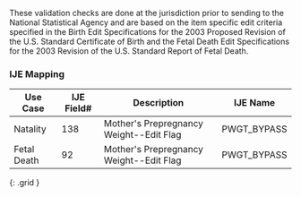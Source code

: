 These validation checks are done at the jurisdiction prior to sending to the National Statistical Agency and are based on the item specific edit criteria specified in the Birth Edit Specifications for the 2003 Proposed Revision of the U.S. Standard Certificate of Birth and the Fetal Death Edit Specifications for the 2003 Revision of the U.S. Standard Report of Fetal Death.
### IJE Mapping
| **Use Case** | **IJE Field#** | **Description** | **IJE Name** |
| ------------ | -------------- | --------------- | ------------ |
| Natality | 138 | Mother's Prepregnancy Weight--Edit Flag | PWGT_BYPASS |
| Fetal Death | 92 | Mother's Prepregnancy Weight--Edit Flag | PWGT_BYPASS |
{: .grid }
